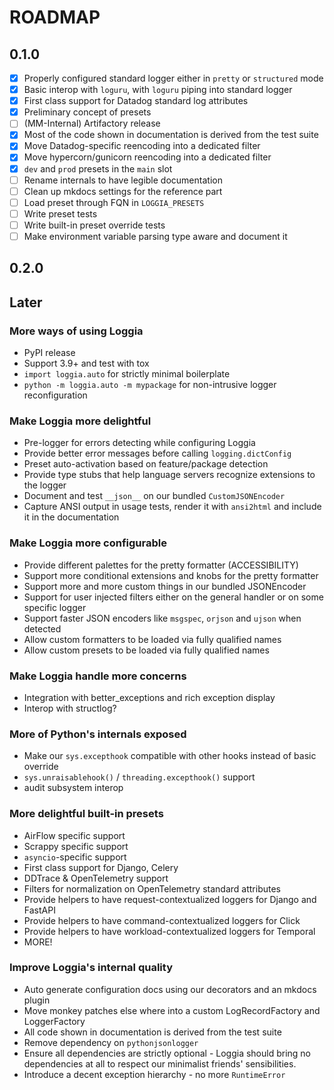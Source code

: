 # ROADMAP

## 0.1.0

- [x] Properly configured standard logger either in `pretty` or `structured` mode
- [x] Basic interop with `loguru`, with `loguru` piping into standard logger
- [x] First class support for Datadog standard log attributes
- [x] Preliminary concept of presets
- [ ] (MM-Internal) Artifactory release
- [x] Most of the code shown in documentation is derived from the test suite
- [x] Move Datadog-specific reencoding into a dedicated filter
- [x] Move hypercorn/gunicorn reencoding into a dedicated filter
- [x] `dev` and `prod` presets in the `main` slot
- [ ] Rename internals to have legible documentation
- [ ] Clean up mkdocs settings for the reference part
- [ ] Load preset through FQN in `LOGGIA_PRESETS`
- [ ] Write preset tests
- [ ] Write built-in preset override tests
- [ ] Make environment variable parsing type aware and document it

## 0.2.0

## Later

### More ways of using Loggia

- PyPI release
- Support 3.9+ and test with tox
- `import loggia.auto` for strictly minimal boilerplate
- `python -m loggia.auto -m mypackage` for non-intrusive logger reconfiguration

### Make Loggia more delightful

- Pre-logger for errors detecting while configuring Loggia
- Provide better error messages before calling `logging.dictConfig`
- Preset auto-activation based on feature/package detection
- Provide type stubs that help language servers recognize extensions to the logger
- Document and test `__json__` on our bundled `CustomJSONEncoder`
- Capture ANSI output in usage tests, render it with `ansi2html` and include it in the documentation

### Make Loggia more configurable

- Provide different palettes for the pretty formatter (ACCESSIBILITY)
- Support more conditional extensions and knobs for the pretty formatter
- Support more and more custom things in our bundled JSONEncoder
- Support for user injected filters either on the general handler or on some specific logger
- Support faster JSON encoders like `msgspec`, `orjson` and `ujson` when detected
- Allow custom formatters to be loaded via fully qualified names
- Allow custom presets to be loaded via fully qualified names

### Make Loggia handle more concerns

- Integration with better_exceptions and rich exception display
- Interop with structlog?

### More of Python's internals exposed

- Make our `sys.excepthook` compatible with other hooks instead of basic override
- `sys.unraisablehook()` / `threading.excepthook()` support
- audit subsystem interop

### More delightful built-in presets

- AirFlow specific support
- Scrappy specific support
- `asyncio`-specific support
- First class support for Django, Celery
- DDTrace & OpenTelemetry support
- Filters for normalization on OpenTelemetry standard attributes
- Provide helpers to have request-contextualized loggers for Django and FastAPI
- Provide helpers to have command-contextualized loggers for Click
- Provide helpers to have workload-contextualized loggers for Temporal
- MORE!

### Improve Loggia's internal quality

- Auto generate configuration docs using our decorators and an mkdocs plugin
- Move monkey patches else where into a custom LogRecordFactory and LoggerFactory
- All code shown in documentation is derived from the test suite
- Remove dependency on `pythonjsonlogger`
- Ensure all dependencies are strictly optional - Loggia should bring no dependencies at all to respect our minimalist friends' sensibilities.
- Introduce a decent exception hierarchy - no more `RuntimeError`
